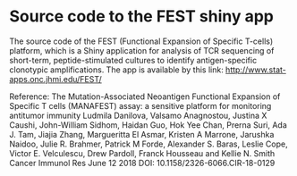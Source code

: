 # Source code to the FEST shiny app

The source code of the FEST (Functional Expansion of Specific T-cells) platform, which is a Shiny application for analysis of TCR sequencing of short-term, peptide-stimulated cultures to identify antigen-specific clonotypic amplifications. The app is available by this link: http://www.stat-apps.onc.jhmi.edu/FEST/

Reference:
The Mutation-Associated Neoantigen Functional Expansion of Specific T cells (MANAFEST) assay: a sensitive platform for monitoring antitumor immunity
Ludmila Danilova, Valsamo Anagnostou, Justina X Caushi, John-William Sidhom, Haidan Guo, Hok Yee Chan, Prerna Suri, Ada J. Tam, Jiajia Zhang, Margueritta El Asmar, Kristen A Marrone, Jarushka Naidoo, Julie R. Brahmer, Patrick M Forde, Alexander S. Baras, Leslie Cope, Victor E. Velculescu, Drew Pardoll, Franck Housseau and Kellie N. Smith
Cancer Immunol Res June 12 2018 DOI: 10.1158/2326-6066.CIR-18-0129 
